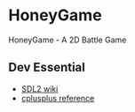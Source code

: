 # HoneyGame
HoneyGame - A 2D Battle Game

## Dev Essential
* [SDL2 wiki](https://wiki.libsdl.org/)
* [cplusplus reference](https://www.cplusplus.com/reference)